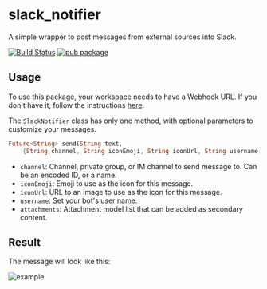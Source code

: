 # slack_notifier

A simple wrapper to post messages from external sources into Slack.

[![Build Status](https://travis-ci.com/javoeria/slack-dart.svg?branch=master)](https://travis-ci.com/javoeria/slack-dart)
[![pub package](https://img.shields.io/pub/v/slack_notifier.svg)](https://pub.dartlang.org/packages/slack_notifier)

## Usage

To use this package, your workspace needs to have a Webhook URL.
If you don't have it, follow the instructions [here](https://api.slack.com/messaging/webhooks).

The `SlackNotifier` class has only one method, with optional parameters to customize your messages.

```dart
Future<String> send(String text,
    {String channel, String iconEmoji, String iconUrl, String username, List<Attachment> attachments});
```

- `channel`: Channel, private group, or IM channel to send message to. Can be an encoded ID, or a name.
- `iconEmoji`: Emoji to use as the icon for this message.
- `iconUrl`: URL to an image to use as the icon for this message.
- `username`: Set your bot's user name.
- `attachments`: Attachment model list that can be added as secondary content.

## Result

The message will look like this:

![example](https://a.slack-edge.com/80588/img/integrations/incoming_webhook_example1.png)
